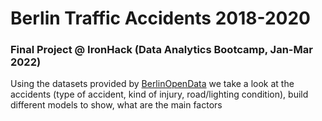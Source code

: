 # Berlin Traffic Accidents 2018-2020
### Final Project @ IronHack (Data Analytics Bootcamp, Jan-Mar 2022)

Using the datasets provided by [BerlinOpenData](https://daten.berlin.de/kategorie/verkehr) we take a look at the accidents (type of accident, kind of injury, road/lighting condition), build different models to show, what are the main factors 
